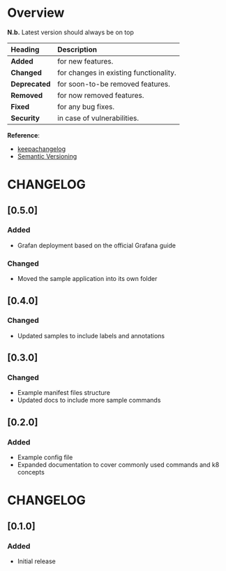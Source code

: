 # Overview

__N.b.__ Latest version should always be on top

| Heading        | Description                            |
| :------------- | :------------------------------------- |
| __Added__      | for new features.                      |
| __Changed__    | for changes in existing functionality. |
| __Deprecated__ | for soon-to-be removed features.       |
| __Removed__    | for now removed features.              |
| __Fixed__      | for any bug fixes.                     |
| __Security__   | in case of vulnerabilities.            |

__Reference__:
* [keepachangelog](https://keepachangelog.com/en/1.0.0/)
* [Semantic Versioning](https://semver.org/)

# CHANGELOG

## [0.5.0]

### Added

* Grafan deployment based on the official Grafana guide

### Changed

* Moved the sample application into its own folder

## [0.4.0]

### Changed

* Updated samples to include labels and annotations

## [0.3.0]

### Changed

* Example manifest files structure
* Updated docs to include more sample commands

## [0.2.0]

### Added

* Example config file
* Expanded documentation to cover commonly used commands and k8 concepts

# CHANGELOG

## [0.1.0]

### Added

* Initial release